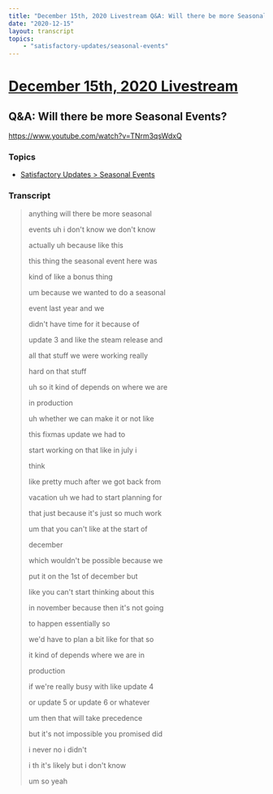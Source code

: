 ```yaml
---
title: "December 15th, 2020 Livestream Q&A: Will there be more Seasonal Events?"
date: "2020-12-15"
layout: transcript
topics:
    - "satisfactory-updates/seasonal-events"
---
```

# [December 15th, 2020 Livestream](../2020-12-15.md)
## Q&A: Will there be more Seasonal Events?
https://www.youtube.com/watch?v=TNrm3qsWdxQ

### Topics
* [Satisfactory Updates > Seasonal Events](../topics/satisfactory-updates/seasonal-events.md)

### Transcript

> anything will there be more seasonal
> 
> events uh i don't know we don't know
> 
> actually uh because like this
> 
> this thing the seasonal event here was
> 
> kind of like a bonus thing
> 
> um because we wanted to do a seasonal
> 
> event last year and we
> 
> didn't have time for it because of
> 
> update 3 and like the steam release and
> 
> all that stuff we were working really
> 
> hard on that stuff
> 
> uh so it kind of depends on where we are
> 
> in production
> 
> uh whether we can make it or not like
> 
> this fixmas update we had to
> 
> start working on that like in july i
> 
> think
> 
> like pretty much after we got back from
> 
> vacation uh we had to start planning for
> 
> that just because it's just so much work
> 
> um that you can't like at the start of
> 
> december
> 
> which wouldn't be possible because we
> 
> put it on the 1st of december but
> 
> like you can't start thinking about this
> 
> in november because then it's not going
> 
> to happen essentially so
> 
> we'd have to plan a bit like for that so
> 
> it kind of depends where we are in
> 
> production
> 
> if we're really busy with like update 4
> 
> or update 5 or update 6 or whatever
> 
> um then that will take precedence
> 
> but it's not impossible you promised did
> 
> i never no i didn't
> 
> i th it's likely but i don't know
> 
> um so yeah
> 
